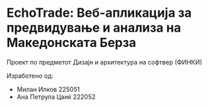 # EchoTrade: Веб-апликација за предвидување и анализа на Македонската Берза

Проект по предметот Дизајн и архитектура на софтвер (ФИНКИ) 

Изработено од: 
- Милан Илков 225051
- Ана Петрула Цаиќ 222052
